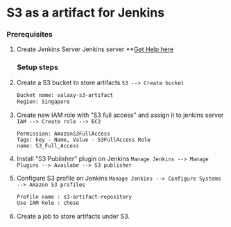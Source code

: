 
#  S3 as a artifact for Jenkins


### Prerequisites
1. Create Jenkins Server
  Jenkins server **[Get Help here](https://www.youtube.com/watch?v=M32O4Yv0ANc)

   ### Setup steps 
1. Create a S3 bucket to store artifacts
    `S3 --> Create bucket `
      ```sh 
   Bucket name: valaxy-s3-artifact 
   Region: Singapore
   ```
1. Create new IAM role with "S3 full access" and assign it to jenkins server 
   `IAM --> Create role --> EC2` 
   ```ssh 
   Permission: AmazonS3FullAccess 
   Tags: key - Name, Value - S3FullAccess Role 
   name: S3_Full_Access
   ```
   
1. Install "S3 Publisher" plugin on Jenkins
  `Manage Jenkins --> Manage Plugins --> Availabe --> S3 publisher`

1. Configure S3 profile on Jenkins 
  `Manage Jenkins --> Configure Systems --> Amazon S3 profiles` 
   ```sh
   Profile name : s3-artifact-repository 
   Use IAM Role : chose
   ```

1. Create a job to store artifacts under S3.
